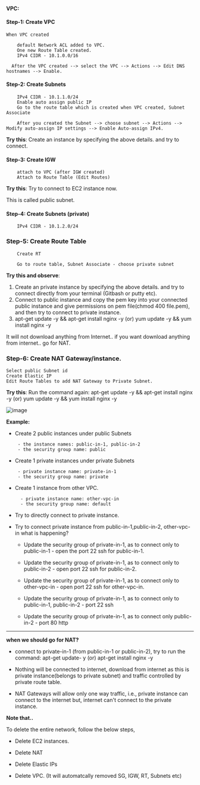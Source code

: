 #### VPC:

#### Step-1: Create VPC

	When VPC created 

		default Network ACL added to VPC.
		One new Route Table created.
		IPv4 CIDR - 10.1.0.0/16

	  After the VPC created --> select the VPC --> Actions --> Edit DNS hostnames --> Enable.

#### Step-2: Create Subnets

		IPv4 CIDR - 10.1.1.0/24
		Enable auto assign public IP
		Go to the route table which is created when VPC created, Subnet Associate

		After you created the Subnet --> choose subnet --> Actions --> Modify auto-assign IP settings --> Enable Auto-assign IPv4.

**Try this**: Create an instance by specifying the above details. and try to connect.

#### Step-3: Create IGW

		attach to VPC (after IGW created)
		Attach to Route Table (Edit Routes)

**Try this**: Try to connect to EC2 instance now.

This is called public subnet.

#### Step-4: Create Subnets (private)

		IPv4 CIDR - 10.1.2.0/24

### Step-5: Create Route Table

		Create RT
    
		Go to route table, Subnet Associate - choose private subnet
		
**Try this and observe**:

   1. Create an private instance by specifying the above details. and try to connect directly from your terminal (Gitbash or putty etc).
   2. Connect to public instance and copy the pem key into your connected public instance and give permissions on pem file(chmod 400 file.pem), and then try to connect to private instance.
   3. apt-get update -y && apt-get install nginx -y (or)  yum update -y && yum install nginx -y
   
   It will not download anything from Internet.. if you want download anything from internet.. go for NAT.

### Step-6: Create NAT Gateway/instance.

	Select public Subnet id
	Create Elastic IP
	Edit Route Tables to add NAT Gateway to Private Subnet.

**Try this**: Run the command again: apt-get update -y && apt-get install nginx -y (or)  yum update -y && yum install nginx -y

![image](https://user-images.githubusercontent.com/24622526/50402514-40ddc580-07bd-11e9-92c2-3583f3395798.png)

**Example:**

* Create 2 public instances under public Subnets 

       - the instance names: public-in-1, public-in-2
       - the security group name: public

* Create 1 private instances under private Subnets

       - private instance name: private-in-1
       - the security group name: private

* Create 1 instance from other VPC. 

        - private instance name: other-vpc-in
        - the security group name: default

* Try to directly connect to private instance.

* Try to connect private instance from public-in-1,public-in-2, other-vpc-in  what is happening?

    * Update the security group of private-in-1, as to connect only to public-in-1 - open the port 22 ssh for public-in-1.

    * Update the security group of private-in-1, as to connect only to public-in-2 - open port 22 ssh for public-in-2.

    * Update the security group of private-in-1, as to connect only to other-vpc-in - open port 22 ssh for other-vpc-in.

    * Update the security group of private-in-1, as to connect only to public-in-1, public-in-2 - port 22 ssh

    * Update the security group of private-in-1, as to connect only public-in-2 - port 80 http
    
---

**when we should go for NAT?**

  * connect to private-in-1 (from public-in-1 or public-in-2), try to run the command: apt-get update- y (or) apt-get install nginx -y
  
  * Nothing will be connected to internet, download from internet as this is private instance(belongs to private subnet) and traffic controlled by private route table.
  
  * NAT Gateways will allow only one way traffic, i.e., private instance can connect to the internet but, internet can't connect to the private instance.
  
**Note that..**

To delete the entire network, follow the below steps,

* Delete EC2 instances.

* Delete NAT

* Delete Elastic IPs

* Delete VPC. (It will automatcally removed SG, IGW, RT, Subnets etc)
